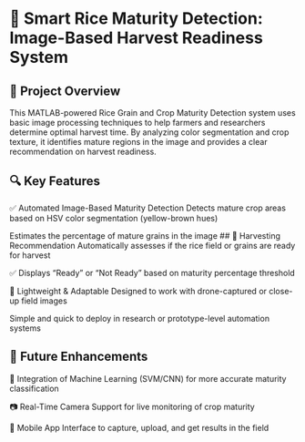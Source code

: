 # 🌾 Smart Rice Maturity Detection: Image-Based Harvest Readiness System 
## 🌱 Project Overview 
This MATLAB-powered Rice Grain and Crop Maturity Detection system uses basic image processing techniques to help farmers and researchers determine optimal harvest time. By analyzing color segmentation and crop texture, it identifies mature regions in the image and provides a clear recommendation on harvest readiness. 

## 🔍 Key Features 
✅ Automated Image-Based Maturity 
Detection Detects mature crop areas based on HSV color segmentation (yellow-brown hues) 

Estimates the percentage of mature grains in the image ## 🚜 Harvesting Recommendation Automatically assesses if the rice field or grains are ready for harvest 

✅ Displays “Ready” or “Not Ready” based on maturity percentage threshold 

🌾 Lightweight & Adaptable 
Designed to work with drone-captured or close-up field images 

Simple and quick to deploy in research or prototype-level automation systems 

## 🔮 Future Enhancements 
🤖 Integration of Machine Learning (SVM/CNN) for more accurate maturity classification 

📷 Real-Time Camera Support for live monitoring of crop maturity 

📱 Mobile App Interface to capture, upload, and get results in the field
